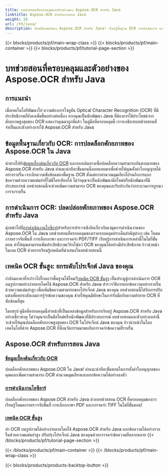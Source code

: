 ```yaml
---
title: บทช่วยสอนที่ครอบคลุมและตัวอย่างของ Aspose.OCR สำหรับ Java
linktitle: Aspose.OCR สำหรับการสอน Java
weight: 10
url: /th/java/
description: ปลดล็อกพลังของ Aspose.OCR สำหรับ Java! เรียนรู้พื้นฐาน OCR การดำเนินการ และเทคนิคขั้นสูง ตั้งค่าใบอนุญาตของคุณ ตรวจจับพื้นที่ และปรับปรุงการจดจำข้อความได้อย่างง่ายดาย
---
```


{{< blocks/products/pf/main-wrap-class >}}
{{< blocks/products/pf/main-container >}}
{{< blocks/products/pf/tutorial-page-section >}}

# บทช่วยสอนที่ครอบคลุมและตัวอย่างของ Aspose.OCR สำหรับ Java


## การแนะนำ

เมื่อเทคโนโลยีพัฒนาไป ความต้องการโซลูชัน Optical Character Recognition (OCR) ที่มีประสิทธิภาพก็ยังคงเพิ่มขึ้นอย่างต่อเนื่อง หากคุณเป็นนักพัฒนา Java ที่ต้องการใช้ประโยชน์จากศักยภาพสูงสุดของ OCR แสดงว่าคุณมาถูกที่แล้ว ในคู่มือที่ครอบคลุมนี้ เราจะอธิบายบทช่วยสอนที่จำเป็นและตัวอย่างการใช้ Aspose.OCR สำหรับ Java

## ข้อมูลพื้นฐานเกี่ยวกับ OCR: การปลดล็อกศักยภาพของ Aspose.OCR ใน Java

 นำทางไปยัง[ข้อมูลเบื้องต้นเกี่ยวกับ OCR](./ocr-basics/) และออกเดินทางเพื่อปลดล็อกความสามารถอันมากมายของ Aspose.OCR สำหรับ Java คำแนะนำทีละขั้นตอนนี้ออกแบบมาเพื่อช่วยให้คุณตั้งค่าใบอนุญาตได้อย่างราบรื่น เจาะลึกความซับซ้อนของพื้นฐาน OCR ตั้งแต่การคำนวณมุมเอียงไปจนถึงการแยกข้อความด้วยความแม่นยำที่ไม่มีใครเทียบได้ ไม่ว่าคุณจะเป็นนักพัฒนามือใหม่หรือนักพัฒนาที่มีประสบการณ์ บทช่วยสอนนี้จะช่วยเพิ่มความสามารถ OCR ของคุณและรับประกันว่ากระบวนการบูรณาการจะราบรื่น

## การดำเนินการ OCR: ปลดปล่อยศักยภาพของ Aspose.OCR สำหรับ Java

 มุ่งหน้าไปที่[การดำเนินงานโอซีอาร์](./ocr-operations/)สำหรับการสำรวจเชิงลึกเกี่ยวกับแง่มุมการดำเนินงานของ Aspose.OCR ใน Java บทช่วยสอนที่ครอบคลุมของเราครอบคลุมประเด็นสำคัญต่างๆ เช่น โหมดการตรวจจับพื้นที่ การเลือกภาษา และการจดจำ PDF/TIFF เรียนรู้การดำเนินการเหล่านี้ในไม่กี่ขั้นตอน ทำให้คุณสามารถเพิ่มประสิทธิภาพเวิร์กโฟลว์ OCR ของคุณได้อย่างมีประสิทธิภาพ ก้าวนำหน้าในเกม OCR ด้วยการเรียนรู้เทคนิคที่นำเสนอในบทช่วยสอนนี้

## เทคนิค OCR ขั้นสูง: ยกระดับโปรเจ็กต์ Java ของคุณ

 กำลังมองหาที่จะก้าวไปไกลกว่าพื้นฐานใช่ไหม?[เทคนิค OCR ขั้นสูง](./advanced-ocr-techniques/) เป็นประตูสู่การดำเนินการ OCR บนรูปภาพอย่างง่ายดายโดยใช้ Aspose.OCR สำหรับ Java สำรวจวิธีการแยกข้อความอย่างราบรื่นด้วยความแม่นยำสูง เพื่อเพิ่มขีดความสามารถของโปรเจ็กต์ Java ของคุณ บทช่วยสอนนี้ได้รับการปรับแต่งเพื่อยกระดับเกมการรู้จำข้อความของคุณ ช่วยให้คุณมีทักษะในการรับมือกับความท้าทาย OCR ที่ซับซ้อนที่สุด

โดยสรุป คู่มือที่ครอบคลุมนี้ทำหน้าที่เป็นแหล่งข้อมูลสำหรับการเรียนรู้ Aspose.OCR สำหรับ Java อย่างเชี่ยวชาญ ไม่ว่าคุณจะเป็นมือใหม่หรือนักพัฒนาที่มีประสบการณ์ บทช่วยสอนและตัวอย่างเหล่านี้จะช่วยให้คุณปลดล็อกศักยภาพสูงสุดของ OCR ในโปรเจ็กต์ Java ของคุณ ก้าวนำหน้าในโลกเทคโนโลยีด้วย Aspose.OCR ที่ซึ่งนวัตกรรมมาพบกับการจดจำข้อความที่ราบรื่น
## Aspose.OCR สำหรับการสอน Java
### [ข้อมูลเบื้องต้นเกี่ยวกับ OCR](./ocr-basics/)
ปลดล็อกศักยภาพของ Aspose.OCR ใน Java! คำแนะนำทีละขั้นตอนในการตั้งค่าใบอนุญาตของคุณและเพิ่มความสามารถ OCR คำนวณมุมเอียงและแยกข้อความได้อย่างลงตัว
### [การดำเนินงานโอซีอาร์](./ocr-operations/)
ปลดล็อกศักยภาพของ Aspose.OCR สำหรับ Java ด้วยบทช่วยสอน OCR ที่ครอบคลุมของเรา เรียนรู้โหมดการตรวจจับพื้นที่ การเลือกภาษา PDF และการจดจำ TIFF ในไม่กี่ขั้นตอน!
### [เทคนิค OCR ขั้นสูง](./advanced-ocr-techniques/)
ทำ OCR บนรูปภาพได้อย่างง่ายดายโดยใช้ Aspose.OCR สำหรับ Java แยกข้อความได้อย่างราบรื่นด้วยความแม่นยำสูง ปรับปรุงโปรเจ็กต์ Java ของคุณด้วยการจดจำข้อความที่หลากหลาย
{{< /blocks/products/pf/tutorial-page-section >}}

{{< /blocks/products/pf/main-container >}}
{{< /blocks/products/pf/main-wrap-class >}}

{{< blocks/products/products-backtop-button >}}
